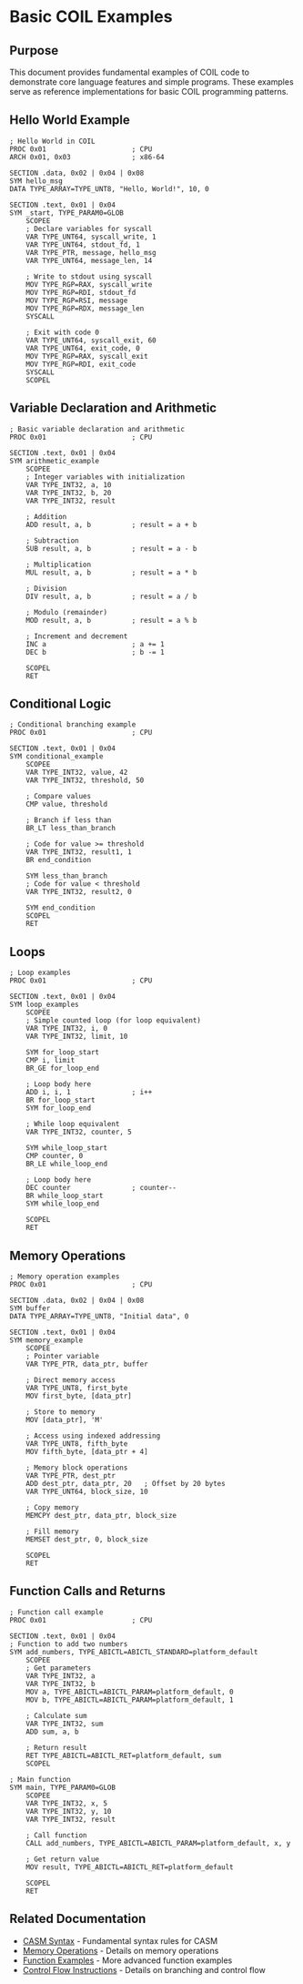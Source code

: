 # Basic COIL Examples

## Purpose

This document provides fundamental examples of COIL code to demonstrate core language features and simple programs. These examples serve as reference implementations for basic COIL programming patterns.

## Hello World Example

```
; Hello World in COIL
PROC 0x01                     ; CPU
ARCH 0x01, 0x03               ; x86-64

SECTION .data, 0x02 | 0x04 | 0x08
SYM hello_msg
DATA TYPE_ARRAY=TYPE_UNT8, "Hello, World!", 10, 0

SECTION .text, 0x01 | 0x04
SYM _start, TYPE_PARAM0=GLOB
    SCOPEE
    ; Declare variables for syscall
    VAR TYPE_UNT64, syscall_write, 1
    VAR TYPE_UNT64, stdout_fd, 1
    VAR TYPE_PTR, message, hello_msg
    VAR TYPE_UNT64, message_len, 14
    
    ; Write to stdout using syscall
    MOV TYPE_RGP=RAX, syscall_write
    MOV TYPE_RGP=RDI, stdout_fd
    MOV TYPE_RGP=RSI, message
    MOV TYPE_RGP=RDX, message_len
    SYSCALL
    
    ; Exit with code 0
    VAR TYPE_UNT64, syscall_exit, 60
    VAR TYPE_UNT64, exit_code, 0
    MOV TYPE_RGP=RAX, syscall_exit
    MOV TYPE_RGP=RDI, exit_code
    SYSCALL
    SCOPEL
```

## Variable Declaration and Arithmetic

```
; Basic variable declaration and arithmetic
PROC 0x01                     ; CPU

SECTION .text, 0x01 | 0x04
SYM arithmetic_example
    SCOPEE
    ; Integer variables with initialization
    VAR TYPE_INT32, a, 10
    VAR TYPE_INT32, b, 20
    VAR TYPE_INT32, result
    
    ; Addition
    ADD result, a, b          ; result = a + b
    
    ; Subtraction
    SUB result, a, b          ; result = a - b
    
    ; Multiplication
    MUL result, a, b          ; result = a * b
    
    ; Division
    DIV result, a, b          ; result = a / b
    
    ; Modulo (remainder)
    MOD result, a, b          ; result = a % b
    
    ; Increment and decrement
    INC a                     ; a += 1
    DEC b                     ; b -= 1
    
    SCOPEL
    RET
```

## Conditional Logic

```
; Conditional branching example
PROC 0x01                     ; CPU

SECTION .text, 0x01 | 0x04
SYM conditional_example
    SCOPEE
    VAR TYPE_INT32, value, 42
    VAR TYPE_INT32, threshold, 50
    
    ; Compare values
    CMP value, threshold
    
    ; Branch if less than
    BR_LT less_than_branch
    
    ; Code for value >= threshold
    VAR TYPE_INT32, result1, 1
    BR end_condition
    
    SYM less_than_branch
    ; Code for value < threshold
    VAR TYPE_INT32, result2, 0
    
    SYM end_condition
    SCOPEL
    RET
```

## Loops

```
; Loop examples
PROC 0x01                     ; CPU

SECTION .text, 0x01 | 0x04
SYM loop_examples
    SCOPEE
    ; Simple counted loop (for loop equivalent)
    VAR TYPE_INT32, i, 0
    VAR TYPE_INT32, limit, 10
    
    SYM for_loop_start
    CMP i, limit
    BR_GE for_loop_end
    
    ; Loop body here
    ADD i, i, 1               ; i++
    BR for_loop_start
    SYM for_loop_end
    
    ; While loop equivalent
    VAR TYPE_INT32, counter, 5
    
    SYM while_loop_start
    CMP counter, 0
    BR_LE while_loop_end
    
    ; Loop body here
    DEC counter               ; counter--
    BR while_loop_start
    SYM while_loop_end
    
    SCOPEL
    RET
```

## Memory Operations

```
; Memory operation examples
PROC 0x01                     ; CPU

SECTION .data, 0x02 | 0x04 | 0x08
SYM buffer
DATA TYPE_ARRAY=TYPE_UNT8, "Initial data", 0

SECTION .text, 0x01 | 0x04
SYM memory_example
    SCOPEE
    ; Pointer variable
    VAR TYPE_PTR, data_ptr, buffer
    
    ; Direct memory access
    VAR TYPE_UNT8, first_byte
    MOV first_byte, [data_ptr]
    
    ; Store to memory
    MOV [data_ptr], 'M'
    
    ; Access using indexed addressing
    VAR TYPE_UNT8, fifth_byte
    MOV fifth_byte, [data_ptr + 4]
    
    ; Memory block operations
    VAR TYPE_PTR, dest_ptr
    ADD dest_ptr, data_ptr, 20   ; Offset by 20 bytes
    VAR TYPE_UNT64, block_size, 10
    
    ; Copy memory
    MEMCPY dest_ptr, data_ptr, block_size
    
    ; Fill memory
    MEMSET dest_ptr, 0, block_size
    
    SCOPEL
    RET
```

## Function Calls and Returns

```
; Function call example
PROC 0x01                     ; CPU

SECTION .text, 0x01 | 0x04
; Function to add two numbers
SYM add_numbers, TYPE_ABICTL=ABICTL_STANDARD=platform_default
    SCOPEE
    ; Get parameters
    VAR TYPE_INT32, a
    VAR TYPE_INT32, b
    MOV a, TYPE_ABICTL=ABICTL_PARAM=platform_default, 0
    MOV b, TYPE_ABICTL=ABICTL_PARAM=platform_default, 1
    
    ; Calculate sum
    VAR TYPE_INT32, sum
    ADD sum, a, b
    
    ; Return result
    RET TYPE_ABICTL=ABICTL_RET=platform_default, sum
    SCOPEL

; Main function
SYM main, TYPE_PARAM0=GLOB
    SCOPEE
    VAR TYPE_INT32, x, 5
    VAR TYPE_INT32, y, 10
    VAR TYPE_INT32, result
    
    ; Call function
    CALL add_numbers, TYPE_ABICTL=ABICTL_PARAM=platform_default, x, y
    
    ; Get return value
    MOV result, TYPE_ABICTL=ABICTL_RET=platform_default
    
    SCOPEL
    RET
```

## Related Documentation

- [CASM Syntax](../spec/assembly/syntax.md) - Fundamental syntax rules for CASM
- [Memory Operations](../spec/instruction-set/memory.md) - Details on memory operations
- [Function Examples](functions.md) - More advanced function examples
- [Control Flow Instructions](../spec/instruction-set/control-flow.md) - Details on branching and control flow